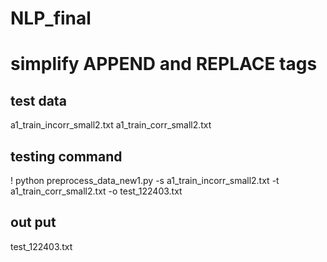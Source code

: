 # NLP_final

# simplify APPEND and REPLACE tags

## test data
a1_train_incorr_small2.txt 
a1_train_corr_small2.txt

## testing command
! python preprocess_data_new1.py -s a1_train_incorr_small2.txt -t a1_train_corr_small2.txt -o test_122403.txt

## out put
test_122403.txt
